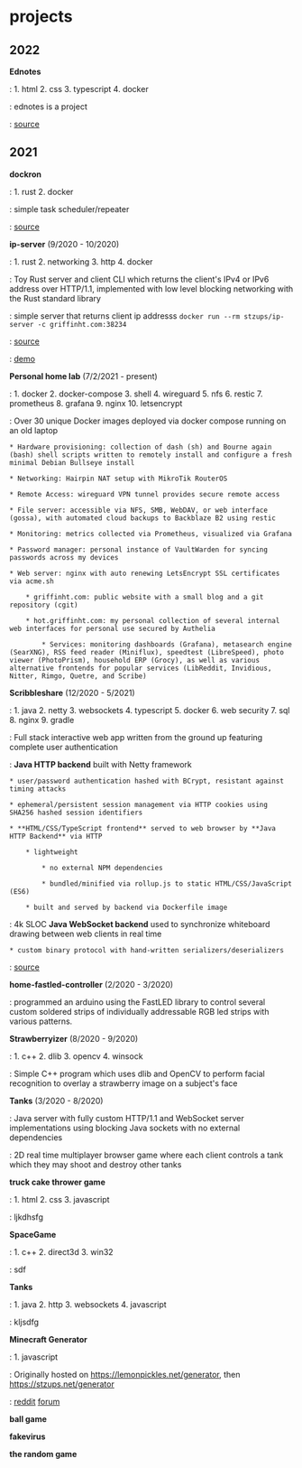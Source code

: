 projects
=======

2022
---------

**Ednotes**

:   1. html
    2. css
    3. typescript
    4. docker

:   ednotes is a project

:   [source](https://griffinht.com/git/ednotes.git/)

2021
----------

**dockron**

:   1. rust
    2. docker

:   simple task scheduler/repeater

:   [source](https://griffinht.com/git/dockron.git/)

>

**ip-server** (9/2020 - 10/2020)

:   1. rust
    2. networking
    3. http
    4. docker

:   Toy Rust server and client CLI which returns the client's IPv4 or IPv6 address over HTTP/1.1, implemented with low level blocking networking with the Rust standard library

:   simple server that returns client ip addresss `docker run --rm stzups/ip-server -c griffinht.com:38234`

:   [source](https://griffinht.com/git/ip-server.git/)

:   [demo](http://griffinht.com:38234)

>

**Personal home lab** (7/2/2021 - present)

:   1. docker
    2. docker-compose
    3. shell
    4. wireguard
    5. nfs
    6. restic
    7. prometheus
    8. grafana
    9. nginx
    10. letsencrypt

:   Over 30 unique Docker images deployed via docker compose running on an old laptop

    * Hardware provisioning: collection of dash (sh) and Bourne again (bash) shell scripts written to remotely install and configure a fresh minimal Debian Bullseye install

    * Networking: Hairpin NAT setup with MikroTik RouterOS

    * Remote Access: wireguard VPN tunnel provides secure remote access

    * File server: accessible via NFS, SMB, WebDAV, or web interface (gossa), with automated cloud backups to Backblaze B2 using restic

    * Monitoring: metrics collected via Prometheus, visualized via Grafana

    * Password manager: personal instance of VaultWarden for syncing passwords across my devices

    * Web server: nginx with auto renewing LetsEncrypt SSL certificates via acme.sh

        * griffinht.com: public website with a small blog and a git repository (cgit)

        * hot.griffinht.com: my personal collection of several internal web interfaces for personal use secured by Authelia

            * Services: monitoring dashboards (Grafana), metasearch engine (SearXNG), RSS feed reader (Miniflux), speedtest (LibreSpeed), photo viewer (PhotoPrism), household ERP (Grocy), as well as various alternative frontends for popular services (LibReddit, Invidious, Nitter, Rimgo, Quetre, and Scribe)

>

**Scribbleshare** (12/2020 - 5/2021)

:   1. java
    2. netty
    3. websockets
    4. typescript
    5. docker
    6. web security
    7. sql
    8. nginx
    9. gradle


:   Full stack interactive web app written from the ground up featuring complete user authentication

:   **Java HTTP backend** built with Netty framework

    * user/password authentication hashed with BCrypt, resistant against timing attacks

    * ephemeral/persistent session management via HTTP cookies using SHA256 hashed session identifiers
    
    * **HTML/CSS/TypeScript frontend** served to web browser by **Java HTTP Backend** via HTTP

        * lightweight

            * no external NPM dependencies

            * bundled/minified via rollup.js to static HTML/CSS/JavaScript (ES6)

        * built and served by backend via Dockerfile image

:   4k SLOC **Java WebSocket backend** used to synchronize whiteboard drawing between web clients in real time

    * custom binary protocol with hand-written serializers/deserializers

:   [source](https://griffinht.com/git/scribbleshare.git/)

>

**home-fastled-controller** (2/2020 - 3/2020)

:   programmed an arduino using the FastLED library to control several custom soldered strips of individually addressable RGB led strips with various patterns.

>

**Strawberryizer** (8/2020 - 9/2020)

:   1. c++
    2. dlib
    3. opencv
    4. winsock

:   Simple C++ program which uses dlib and OpenCV to perform facial recognition to overlay a strawberry image on a subject's face

>

**Tanks** (3/2020 - 8/2020)

:   Java server with fully custom HTTP/1.1 and WebSocket server implementations using blocking Java sockets with no external dependencies

:   2D real time multiplayer browser game where each client controls a tank which they may shoot and destroy other tanks

>

**truck cake thrower game**

:   1. html
    2. css
    3. javascript

:   ljkdhsfg

>



**SpaceGame**

:   1. c++
    2. direct3d
    3. win32

:   sdf

>

**Tanks**

:   1. java
    2. http
    3. websockets
    4. javascript

:   kljsdfg

>

**Minecraft Generator**

:   1. javascript

:   Originally hosted on https://lemonpickles.net/generator, then https://stzups.net/generator

:   [reddit](https://www.reddit.com/r/Minecraft/comments/6bznqx/remember_111_chat_limit_is_op_i_made_a_copypaste/) [forum](https://hypixel.net/threads/forge-1-8-9-256chat-mod-v1-1b-now-actually-starts-up-edition.1959635/#post-14848866)

**ball game**

**fakevirus**

**the random game**
